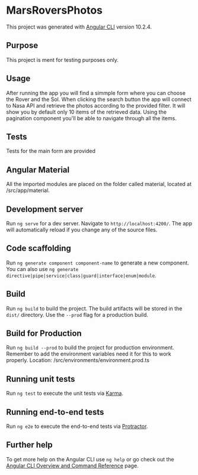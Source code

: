 # MarsRoversPhotos

This project was generated with [Angular CLI](https://github.com/angular/angular-cli) version 10.2.4.

## Purpose

This project is ment for testing purposes only.

## Usage

After running the app you will find a simmple form where you can choose the Rover and the Sol. When clicking the search button
the app will connect to Nasa API and retrieve the photos according to the provided filter.
It will show you by default only 10 items of the retrieved data. Using the pagination component
you'll be able to navigate through all the items.

## Tests
Tests for the main form are provided

## Angular Material
All the imported modules are placed on the folder called material, located at /src/app/material.


## Development server

Run `ng serve` for a dev server. Navigate to `http://localhost:4200/`. The app will automatically reload if you change any of the source files.

## Code scaffolding

Run `ng generate component component-name` to generate a new component. You can also use `ng generate directive|pipe|service|class|guard|interface|enum|module`.

## Build

Run `ng build` to build the project. The build artifacts will be stored in the `dist/` directory. Use the `--prod` flag for a production build.

## Build for Production
Run `ng build --prod` to build the project for production environment. Remember to add the environment
variables need it for this to work properly. Location: /src/environments/environment.prod.ts
## Running unit tests

Run `ng test` to execute the unit tests via [Karma](https://karma-runner.github.io).

## Running end-to-end tests

Run `ng e2e` to execute the end-to-end tests via [Protractor](http://www.protractortest.org/).

## Further help

To get more help on the Angular CLI use `ng help` or go check out the [Angular CLI Overview and Command Reference](https://angular.io/cli) page.
